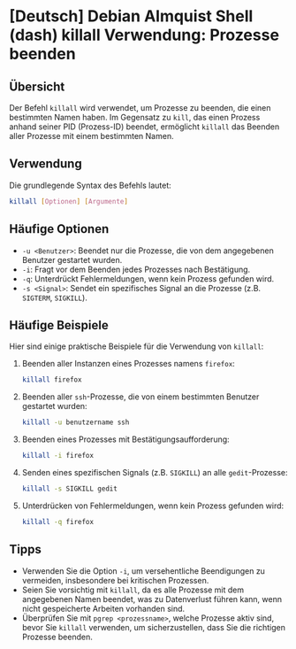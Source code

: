 # [Deutsch] Debian Almquist Shell (dash) killall Verwendung: Prozesse beenden

## Übersicht
Der Befehl `killall` wird verwendet, um Prozesse zu beenden, die einen bestimmten Namen haben. Im Gegensatz zu `kill`, das einen Prozess anhand seiner PID (Prozess-ID) beendet, ermöglicht `killall` das Beenden aller Prozesse mit einem bestimmten Namen.

## Verwendung
Die grundlegende Syntax des Befehls lautet:

```bash
killall [Optionen] [Argumente]
```

## Häufige Optionen
- `-u <Benutzer>`: Beendet nur die Prozesse, die von dem angegebenen Benutzer gestartet wurden.
- `-i`: Fragt vor dem Beenden jedes Prozesses nach Bestätigung.
- `-q`: Unterdrückt Fehlermeldungen, wenn kein Prozess gefunden wird.
- `-s <Signal>`: Sendet ein spezifisches Signal an die Prozesse (z.B. `SIGTERM`, `SIGKILL`).

## Häufige Beispiele
Hier sind einige praktische Beispiele für die Verwendung von `killall`:

1. Beenden aller Instanzen eines Prozesses namens `firefox`:
   ```bash
   killall firefox
   ```

2. Beenden aller `ssh`-Prozesse, die von einem bestimmten Benutzer gestartet wurden:
   ```bash
   killall -u benutzername ssh
   ```

3. Beenden eines Prozesses mit Bestätigungsaufforderung:
   ```bash
   killall -i firefox
   ```

4. Senden eines spezifischen Signals (z.B. `SIGKILL`) an alle `gedit`-Prozesse:
   ```bash
   killall -s SIGKILL gedit
   ```

5. Unterdrücken von Fehlermeldungen, wenn kein Prozess gefunden wird:
   ```bash
   killall -q firefox
   ```

## Tipps
- Verwenden Sie die Option `-i`, um versehentliche Beendigungen zu vermeiden, insbesondere bei kritischen Prozessen.
- Seien Sie vorsichtig mit `killall`, da es alle Prozesse mit dem angegebenen Namen beendet, was zu Datenverlust führen kann, wenn nicht gespeicherte Arbeiten vorhanden sind.
- Überprüfen Sie mit `pgrep <prozessname>`, welche Prozesse aktiv sind, bevor Sie `killall` verwenden, um sicherzustellen, dass Sie die richtigen Prozesse beenden.